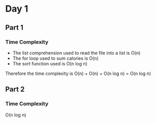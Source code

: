 # Day 1

## Part 1

### Time Complexity

- The list comprehension used to read the file into a list is O(n)
- The for loop used to sum calories is O(n)
- The sort function used is O(n log n)

Therefore the time complexity is O(n) + O(n) + O(n log n) = O(n log n)

## Part 2

### Time Complexity

O(n log n)
